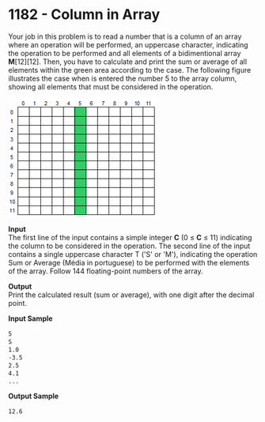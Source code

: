 # 1182 - Column in Array

Your job in this problem is to read a number that is a column of an array where an operation will be performed, an uppercase character, indicating the operation to be performed and all elements of a bidimentional array **M**[12][12]. Then, you have to calculate and print the sum or average of all elements within the green area according to the case. The following figure illustrates the case when is entered the number 5 to the array column, showing all elements that must be considered in the operation.

![1182_ColumnInArray.webp](https://github.com/ricrochads/beecrowd-solutions/blob/main/01.%20Beginner/1182%20-%20Column%20in%20Array/1182_ColumnInArray.webp)

**Input**<br>
The first line of the input contains a simple integer **C** (0 ≤ **C** ≤ 11) indicating the column to be considered in the operation. The second line of the input contains a single uppercase character T ('S' or 'M'), indicating the operation Sum or Average (Média in portuguese) to be performed with the elements of the array. Follow 144 floating-point numbers of the array.

**Output**<br>
Print the calculated result (sum or average), with one digit after the decimal point.

**Input Sample**
````
5 
S 
1.0 
-3.5 
2.5 
4.1 
...
````

**Output Sample**
````
12.6
````